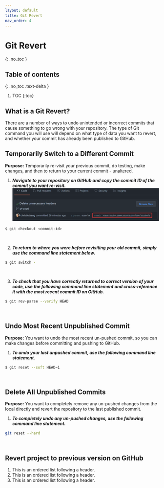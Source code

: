 ```yaml
---
layout: default
title: Git Revert
nav_order: 4
---
```


# Git Revert
{: .no_toc }

## Table of contents
{: .no_toc .text-delta }

1. TOC
{:toc}

## What is a Git Revert?

There are a number of ways to undo unintended or incorrect commits that cause something to go wrong
with your repository. The type of Git command you will use will depend on what type of data you want
to revert, and whether your commit has already been published to GitHub.

## Temporarily Switch to a Different Commit

**Purpose:** Temporarily re-visit your previous commit, do testing, make changes, and then to return
to your current commit - unaltered.

1. ***Navigate to your repository on GitHub and copy the commit ID of the commit you want
   re-visit.***
![revert1.png](revert1.png)

```bash
$ git checkout <commit-id>
```
<br/>

2. ***To return to where you were before revisiting your old commit, simply use the command line
   statement below.***

```bash
$ git switch -
```
<br/>

3. ***To check that you have correctly returned to correct version of your code, use the following
   command line statement and cross-reference it with the most recent commit ID on GitHub.***

```bash
$ git rev-parse --verify HEAD
```
<br/>

## Undo Most Recent Unpublished Commit

**Purpose:** You want to undo the most recent un-pushed commit, so you can make changes before 
committing and pushing to GitHub.

1. ***To undo your last unpushed commit, use the following command line statement.***

```bash
$ git reset --soft HEAD~1
```
<br/>

## Delete All Unpublished Commits
**Purpose:** You want to completely remove any un-pushed changes from the local directly and 
revert the repository to the last published commit.

1. ***To completely undo any un-pushed changes, use the following command line statement.***

```bash
git reset --hard
```
<br/>

## Revert project to previous version on GitHub

1. This is an ordered list following a header.
2. This is an ordered list following a header.
3. This is an ordered list following a header.



